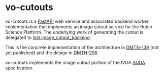 # vo-cutouts

vo-cutouts is a [FastAPI](https://fastapi.tiangolo.com/) web service and associated backend worker implementation that implements an image cutout service for the Rubin Science Platform.
The underlying work of generating the cutout is delegated to [lsst.image_cutout_backend](https://github.com/lsst-dm/image_cutout_backend/).

This is the concrete implementation of the architecture in [DMTN-139](https://dmtn-139.lsst.io/) (not yet published) and the design in [DMTN-208](https://dmtn-208.lsst.io/).

vo-cutouts implements the image cutout portion of the IVOA [SODA](https://ivoa.net/documents/SODA/20170517/REC-SODA-1.0.html) specification.
